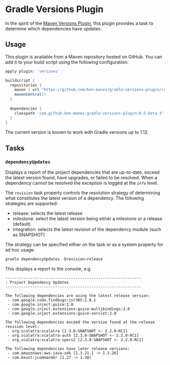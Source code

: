 # Gradle Versions Plugin

In the spirit of the [Maven Versions Plugin](http://mojo.codehaus.org/versions-maven-plugin/), 
this plugin provides a task to determine which dependencies have updates.

## Usage

This plugin is available from a Maven repository hosted on GitHub. You can add it to your build script using
the following configuration:

```groovy
apply plugin: 'versions'

buildscript {
  repositories {
    maven { url "https://github.com/ben-manes/gradle-versions-plugin/raw/mvnrepo" }
    mavenCentral()
  }
  
  dependencies {
    classpath 'com.github.ben-manes:gradle-versions-plugin:0.5-beta-3'
  }
}
```
The current version is known to work with Gradle versions up to 1.12.

## Tasks

### `dependencyUpdates`

Displays a report of the project dependencies that are up-to-date, exceed the latest version found,
have upgrades, or failed to be resolved. When a dependency cannot be resolved the exception is
logged at the `info` level.

The `revision` task property controls the resolution strategy of determining what constitutes the
latest version of a dependency. The following strategies are supported:

  * release: selects the latest release
  * milestone: select the latest version being either a milestone or a release (default)
  * integration: selects the latest revision of the dependency module (such as SNAPSHOT)

The strategy can be specified either on the task or as a system property for ad hoc usage:

```groovy
gradle dependencyUpdates -Drevision=release
```

This displays a report to the console, e.g.

```
------------------------------------------------------------
: Project Dependency Updates
------------------------------------------------------------

The following dependencies are using the latest release version:
 - com.google.code.findbugs:jsr305:2.0.1
 - com.google.inject:guice:3.0
 - com.google.inject.extensions:guice-multibindings:3.0
 - com.google.inject.extensions:guice-servlet:3.0

The following dependencies exceed the version found at the release revision level:
 - org.scalatra:scalatra [2.3.0-SNAPSHOT <- 2.2.0-RC1]
 - org.scalatra:scalatra-auth [2.3.0-SNAPSHOT <- 2.2.0-RC1]
 - org.scalatra:scalatra-specs2 [2.3.0-SNAPSHOT <- 2.2.0-RC1]

The following dependencies have later release versions:
 - com.amazonaws:aws-java-sdk [1.3.21.1 -> 1.3.26]
 - com.beust:jcommander [1.27 -> 1.30]
```

